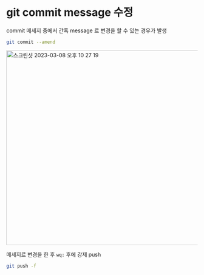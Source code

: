 # git commit message 수정

commit 메세지 중에서 간혹 message 르 변경을 할 수 있는 경우가 발생

```bash
git commit --amend
```

<img width="512" alt="스크린샷 2023-03-08 오후 10 27 19" src="https://user-images.githubusercontent.com/53357210/223725316-5c3e6b8b-cf6c-4df7-bcb6-8cd46db2987e.png">

메세지르 변경을 한 후 `wq:` 후에 강제 push 

```bash
git push -f
```
